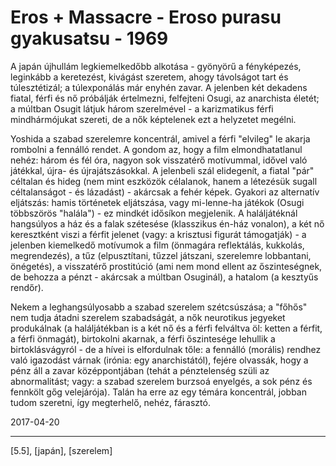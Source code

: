 # Eros + Massacre - Eroso purasu gyakusatsu - 1969

A japán újhullám legkiemelkedőbb alkotása - gyönyörű a fényképezés, leginkább a keretezést, kivágást szeretem, ahogy távolságot tart és túlesztétizál; a túlexponálás már enyhén zavar. A jelenben két dekadens fiatal, férfi és nő próbálják értelmezni, felfejteni Osugi, az anarchista életét; a múltban Osugit látjuk három szerelmével - a karizmatikus férfi mindhármójukat szereti, de a nők képtelenek ezt a helyzetet megélni.

Yoshida a szabad szerelemre koncentrál, amivel a férfi "elvileg" le akarja rombolni a fennálló rendet. A gondom az, hogy a film elmondhatatlanul nehéz: három és fél óra, nagyon sok visszatérő motívummal, idővel való játékkal, újra- és újrajátszásokkal. A jelenbeli szál elidegenít, a fiatal "pár" céltalan és hideg (nem mint eszközök célalanok, hanem a létezésük sugall céltalanságot - és lázadást) - akárcsak a fehér képek. Gyakori az alternatív eljátszás: hamis történetek eljátszása, vagy mi-lenne-ha játékok (Osugi többszörös "halála") - ez mindkét idősíkon megjelenik. A haláljátéknál hangsúlyos a ház és a falak szétesése (klasszikus én-ház vonalon), a két nő keresztként viszi a férfit jelenet (vagy: a krisztusi figurát támogatják) - a jelenben kiemelkedő motívumok a film (önmagára reflektálás, kukkolás, megrendezés), a tűz (elpusztítani, tűzzel játszani, szerelemre lobbantani, önégetés), a visszatérő prostitúció (ami nem mond ellent az őszinteségnek, de behozza a pénzt - akárcsak a múltban Osuginál), a hatalom (a kesztyűs rendőr).

Nekem a leghangsúlyosabb a szabad szerelem szétcsúszása; a "főhős" nem tudja átadni szerelem szabadságát, a nők neurotikus jegyeket produkálnak (a haláljátékban is a két nő és a férfi felváltva öl: ketten a férfit, a férfi önmagát), birtokolni akarnak, a férfi őszintesége lehullik a birtoklásvágyról - de a hívei is elfordulnak tőle: a fennálló (morális) rendhez való igazodást várnak (irónia: egy anarchistától), fejére olvassák, hogy a pénz áll a zavar középpontjában (tehát a pénztelenség szüli az abnormalitást; vagy: a szabad szerelem burzsoá enyelgés, a sok pénz és fennkölt gőg velejárója). Talán ha erre az egy témára koncentrál, jobban tudom szeretni, így megterhelő, nehéz, fárasztó.

2017-04-20

----

[5.5], [japán], [szerelem]
